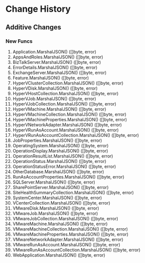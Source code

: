 # Change History

## Additive Changes

### New Funcs

1. Application.MarshalJSON() ([]byte, error)
1. AppsAndRoles.MarshalJSON() ([]byte, error)
1. BizTalkServer.MarshalJSON() ([]byte, error)
1. ErrorDetails.MarshalJSON() ([]byte, error)
1. ExchangeServer.MarshalJSON() ([]byte, error)
1. Feature.MarshalJSON() ([]byte, error)
1. HyperVClusterCollection.MarshalJSON() ([]byte, error)
1. HyperVDisk.MarshalJSON() ([]byte, error)
1. HyperVHostCollection.MarshalJSON() ([]byte, error)
1. HyperVJob.MarshalJSON() ([]byte, error)
1. HyperVJobCollection.MarshalJSON() ([]byte, error)
1. HyperVMachine.MarshalJSON() ([]byte, error)
1. HyperVMachineCollection.MarshalJSON() ([]byte, error)
1. HyperVMachineProperties.MarshalJSON() ([]byte, error)
1. HyperVNetworkAdapter.MarshalJSON() ([]byte, error)
1. HyperVRunAsAccount.MarshalJSON() ([]byte, error)
1. HyperVRunAsAccountCollection.MarshalJSON() ([]byte, error)
1. JobProperties.MarshalJSON() ([]byte, error)
1. OperatingSystem.MarshalJSON() ([]byte, error)
1. OperationDisplay.MarshalJSON() ([]byte, error)
1. OperationResultList.MarshalJSON() ([]byte, error)
1. OperationStatus.MarshalJSON() ([]byte, error)
1. OperationStatusError.MarshalJSON() ([]byte, error)
1. OtherDatabase.MarshalJSON() ([]byte, error)
1. RunAsAccountProperties.MarshalJSON() ([]byte, error)
1. SQLServer.MarshalJSON() ([]byte, error)
1. SharePointServer.MarshalJSON() ([]byte, error)
1. SiteHealthSummaryCollection.MarshalJSON() ([]byte, error)
1. SystemCenter.MarshalJSON() ([]byte, error)
1. VCenterCollection.MarshalJSON() ([]byte, error)
1. VMwareDisk.MarshalJSON() ([]byte, error)
1. VMwareJob.MarshalJSON() ([]byte, error)
1. VMwareJobCollection.MarshalJSON() ([]byte, error)
1. VMwareMachine.MarshalJSON() ([]byte, error)
1. VMwareMachineCollection.MarshalJSON() ([]byte, error)
1. VMwareMachineProperties.MarshalJSON() ([]byte, error)
1. VMwareNetworkAdapter.MarshalJSON() ([]byte, error)
1. VMwareRunAsAccount.MarshalJSON() ([]byte, error)
1. VMwareRunAsAccountCollection.MarshalJSON() ([]byte, error)
1. WebApplication.MarshalJSON() ([]byte, error)
